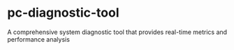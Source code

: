 # pc-diagnostic-tool
A comprehensive system diagnostic tool that provides real-time metrics and performance analysis
